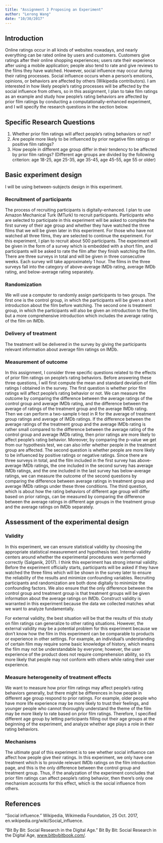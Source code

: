 ```yaml
---
title: "Assignment 3 Proposing an Experiment"
author: "Lerong Wang"
date: "10/30/2017"
---
```


## Introduction

Online ratings occur in all kinds of websites nowadays, and nearly everything can be rated online by users and customers. Customers give ratings after their online shopping experiences; users rate their experience after using a mobile application; people also tend to rate and give reviews to the films they have watched. However, social influence may occur during their rating processes. Social influence occurs when a person’s emotions, opinions, or behaviors are affected by others (Wikipedia contributors). I am interested in how likely people’s rating processes will be affected by the social influence from others, so in this assignment, I plan to take film ratings as an example and study how people’s rating behaviors are affected by prior film ratings by conducting a computationally-enhanced experiment, and I will specify the research questions in the section below.  

## Specific Research Questions

1. Whether prior film ratings will affect people’s rating behaviors or not? 
2. Are people more likely to be influenced by prior negative film ratings or positive film ratings?
3. How people in different age group differ in their tendency to be affected by prior film ratings? (Different age groups are divided by the following criterion: age 18-25, age 25-35, age 35-45, age 45-55, age 55 or older)

## Basic experiment design
I will be using between-subjects design in this experiment.

### Recruitment of participants
The process of recruiting participants is digitally-enhanced. I plan to use Amazon Mechanical Turk (MTurk) to recruit participants. Participants who are selected to participate in this experiment will be asked to complete the first survey of their age group and whether they have watched the three films that we will be given later in this experiment. For those who have not watched all three films, they are selected to continue the experiment. For this experiment, I plan to recruit about 500 participants. The experiment will be given in the form of a survey which is embedded with a short film, and participants will be asked to rate the film after they finish watching the film. There are three surveys in total and will be given in three consecutive weeks. Each survey will take approximately 1 hour. The films in the three surveys fall into the category of above-average IMDb rating, average IMDb rating, and below-average rating separately.

### Randomization
We will use a computer to randomly assign participants to two groups. The first one is the control group, in which the participants will be given a short introduction about the film before watching. The second one is treatment group, in which the participants will also be given an introduction to the film, but a more comprehensive introduction which includes the average rating of the film on IMDb. 

### Delivery of treatment
The treatment will be delivered in the survey by giving the participants relevant information about average film ratings on IMDb.

### Measurement of outcome
In this assignment, I consider three specific questions related to the effects of prior film ratings on people’s rating behaviors. Before answering these three questions, I will first compute the mean and standard deviation of film ratings I obtained in the survey. 
The first question is whether prior film ratings will affect people’s rating behavior or not. We can measure the outcome by comparing the difference between the average ratings of the control group and average IMDb rating, and the difference between the average of ratings of the treatment group and the average IMDb rating. Then we can perform a two-sample t-test in R for the average of treatment group ratings and average of IMDb ratings. If the difference between the average ratings of the treatment group and the average IMDb rating is rather small compared to the difference between the average rating of the control group and average IMDb rating, then prior ratings are more likely to affect people’s rating behavior. Moreover, by comparing the p-value we get from our hypothesis test, we can also infer whether people in the treatment group are affected.
The second question is whether people are more likely to be influenced by positive ratings or negative ratings. Since there are three surveys in total, and the film included in the first survey has above-average IMDb ratings, the one included in the second survey has average IMDb ratings, and the one included in the last survey has below-average ratings, we can measure the outcome of the second questions by comparing the difference between average ratings in treatment group and average IMDb ratings under these three conditions. 
The third question, which is about how the rating behaviors of different age group will differ based on prior ratings, can be measured by comparing the difference between the average ratings in different age groups in the treatment group and the average ratings on IMDb separately.

## Assessment of the experimental design

### Validity
In this experiment, we can ensure statistical validity by choosing the appropriate statistical measurement and hypothesis test. Internal validity centers around whether the experimental procedures were performed correctly (Salganik, 2017). I think this experiment has strong internal validity. Before the experiment officially starts, participants will be asked if they have watched the three films which will be shown in the survey later to ensure the reliability of the results and minimize confounding variables. Recruiting participants and randomization are both done digitally to minimize the confounding factors. We also ensure that the only difference between the control group and treatment group is that treatment groups will be given information about the average ratings on IMDb. Construct validity is warranted in this experiment because the data we collected matches what we want to analyze fundamentally. 

For external validity, the best situation will be that the results of this study on film ratings can generalize to other rating situations. However, the external validity may be a potential problem for this experiment because we don’t know how the film in this experiment can be comparable to products or experience in other settings. For example, an individual’s understanding of certain film may require some basic knowledge of history, which means the film may not be understandable by everyone; however, the user experience of the product does not require comprehension ability, so it’s more likely that people may not conform with others while rating their user experience.

### Measure heterogeneity of treatment effects
We want to measure how prior film ratings may affect people’s rating behaviors generally, but there might be differences in how people in different age group respond to prior ratings. For example, older people who have more life experience may be more likely to trust their feelings, and younger people who cannot thoroughly understand the theme of the film may be more likely to rate based on prior film ratings. Therefore, I specified different age group by letting participants filling out their age groups at the beginning of the experiment, and analyze whether age plays a role in their rating behaviors.

### Mechanisms
The ultimate goal of this experiment is to see whether social influence can affect how people give their ratings. In this experiment, we only have one treatment which is to provide relevant IMDb ratings on the film introduction page, and this is the only difference between the control group and treatment group. Thus, if the analyzation of the experiment concludes that prior film ratings can affect people’s rating behavior, then there’s only one mechanism accounts for this effect, which is the social influence from others.



## References

“Social influence.” Wikipedia, Wikimedia Foundation, 25 Oct. 2017, en.wikipedia.org/wiki/Social_influence.

“Bit By Bit: Social Research in the Digital Age.” Bit By Bit: Social Research in the Digital Age, www.bitbybitbook.com/.




